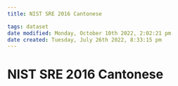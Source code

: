 ```yaml
---
title: NIST SRE 2016 Cantonese

tags: dataset 
date modified: Monday, October 10th 2022, 2:02:21 pm
date created: Tuesday, July 26th 2022, 8:33:15 pm
---
```


# NIST SRE 2016 Cantonese

